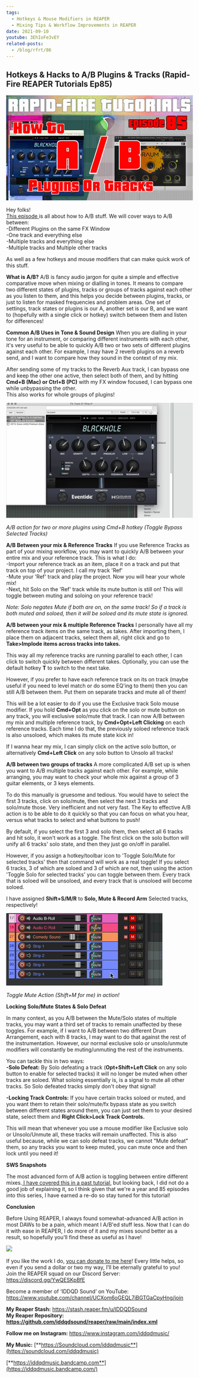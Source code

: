 ```yaml
---
tags:
  - Hotkeys & Mouse Modifiers in REAPER
  - Mixing Tips & Workflow Improvements in REAPER
date: 2021-09-10
youtube: 3EhIoFe3vEY
related-posts:
  - /blog/rfrt/86
---
```


## Hotkeys & Hacks to A/B Plugins & Tracks (Rapid-Fire REAPER Tutorials Ep85)

![](/blog/rfrt/85/39.jpg)

Hey folks!  
 [This episode ](https://youtu.be/3EhIoFe3vEY)is all about how to A/B stuff. We will cover ways to A/B between:  
-Different Plugins on the same FX Window  
-One track and everything else  
-Multiple tracks and everything else  
-Multiple tracks and Multiple other tracks

As well as a few hotkeys and mouse modifiers that can make quick work of this stuff.

**What is A/B?**
A/B is fancy audio jargon for quite a simple and effective comparative move when mixing or dialling in tones. It means to compare two different states of plugins, tracks or groups of tracks against each other as you listen to them, and this helps you decide between plugins, tracks, or just to listen for masked frequencies and problem areas. One set of settings, track states or plugins is our A, another set is our B, and we want to (hopefully with a single click or hotkey) switch between them and listen for differences!

**Common A/B Uses in Tone & Sound Design**
When you are dialling in your tone for an instrument, or comparing different instruments with each other, it's very useful to be able to quickly A/B two or two sets of different plugins against each other. For example, I may have 2 reverb plugins on a reverb send, and I want to compare how they sound in the context of my mix.

After sending some of my tracks to the Reverb Aux track, I can bypass one and keep the other one active, then select both of them, and by hitting **Cmd+B (Mac) or Ctrl+B (PC)** with my FX window focused, I can bypass one while unbypassing the other.  
 This also works for whole groups of plugins!

![](/blog/rfrt/85/40.gif)

_A/B action for two or more plugins using Cmd+B hotkey (Toggle Bypass Selected Tracks)_

**A/B Between your mix & Reference Tracks**
If you use Reference Tracks as part of your mixing workflow, you may want to quickly A/B between your entire mix and your reference track. This is what I do:  
-Import your reference track as an item, place it on a track and put that track on top of your project. I call my track 'Ref'  
-Mute your 'Ref' track and play the project. Now you will hear your whole mix!  
-Next, hit Solo on the 'Ref' track while its mute button is still on! This will toggle between muting and soloing on your reference track!

_Note: Solo negates Mute if both are on, on the same track! So if a track is both muted and soloed, then it will be soloed and its mute state is ignored._

**A/B between your mix & multiple Reference Tracks**
I personally have all my reference track items on the same track, as takes. After importing them, I place them on adjacent tracks, select them all, right click and go to **Take>Implode items across tracks into takes.**

This way all my reference tracks are running parallel to each other, I can click to switch quickly between different takes. Optionally, you can use the default hotkey **T** to switch to the next take.

However, if you prefer to have each reference track on its on track (maybe useful if you need to level match or do some EQ'ing to them) then you can still A/B between them. Put them on separate tracks and mute all of them!

This will be a lot easier to do if you use the Exclusive track Solo mouse modifier. If you hold **Cmd+Opt** as you click on the solo or mute button on any track, you will exclusive solo/mute that track. I can now A/B between my mix and multiple reference track, by **Cmd+Opt+Left Clicking** on each reference tracks. Each time I do that, the previously soloed reference track is also unsoloed, which makes its mute state kick in!

If I wanna hear my mix, I can simply click on the active solo button, or alternatively **Cmd+Left Click** on any solo button to Unsolo all tracks!

**A/B between two groups of tracks**
A more complicated A/B set up is when you want to A/B multiple tracks against each other. For example, while arranging, you may want to check your whole mix against a group of 3 guitar elements, or 3 keys elements.

To do this manually is gruesome and tedious. You would have to select the first 3 tracks, click on solo/mute, then select the next 3 tracks and solo/mute those. Very inefficient and not very fast. The Key to effective A/B action is to be able to do it quickly so that you can focus on what you hear, versus what tracks to select and what buttons to push!

By default, if you select the first 3 and solo them, then select all 6 tracks and hit solo, it won't work as a toggle. The first click on the solo button will unify all 6 tracks' solo state, and then they just go on/off in parallel.

However, if you assign a hotkey/toolbar icon to 'Toggle Solo/Mute for selected tracks' then that command will work as a real toggle! If you select 6 tracks, 3 of which are soloed and 3 of which are not, then using the action 'Toggle Solo for selected tracks' you can toggle between them. Every track that is soloed will be unsoloed, and every track that is unsoloed will become soloed.

I have assigned **Shift+S/M/R** to **Solo, Mute & Record Arm** Selected tracks, respectively!

![](/blog/rfrt/85/41.gif)

_Toggle Mute Action (Shift+M for me) in action!_

**Locking Solo/Mute States & Solo Defeat**

In many context, as you A/B between the Mute/Solo states of multiple tracks, you may want a third set of tracks to remain unaffected by these toggles. For example, if I want to A/B between two different Drum Arrangement, each with 8 tracks, I may want to do that against the rest of the instrumentation. However, our normal exclusive solo or unsolo/unmute modifiers will constantly be muting/unmuting the rest of the instruments.

You can tackle this in two ways:  
 **-Solo Defeat:** By Solo defeating a track (**Opt+Shift+Left Click** on any solo button to enable for selected tracks) it will no longer be muted when other tracks are soloed. What soloing essentially is, is a signal to mute all other tracks. So Solo defeated tracks simply don't obey that signal!

**-Locking Track Controls:** If you have certain tracks soloed or muted, and you want them to retain their solo/mute/fx bypass state as you switch between different states around them, you can just set them to your desired state, select them and **Right Click>Lock Track Controls.**

This will mean that whenever you use a mouse modifier like Exclusive solo or Unsolo/Unmute all, these tracks will remain unaffected. This is also useful because, while we can solo defeat tracks, we cannot "Mute defeat" them, so any tracks you want to keep muted, you can mute once and then lock until you need it!

**SWS Snapshots**

The most advanced form of A/B action is toggling between entire different mixes.[ I have covered this in a past tutorial](https://www.youtube.com/watch?v=DsWC4XbVXSA), but looking back, I did not do a good job of explaining it, so I think given that we're a year and 85 episodes into this series, I have earned a re-do so stay tuned for this tutorial!

**Conclusion**

Before Using REAPER, I always found somewhat-advanced A/B action in most DAWs to be a pain, which meant I A/B'ed stuff less. Now that I can do it with ease in REAPER, I do more of it and my mixes sound better as a result, so hopefully you'll find these as useful as I have!

<youtube id="3EhIoFe3vEY"></youtube>

![](/blog/rfrt/85/8.png)

If you like the work I do, [you can donate to me here](http://www.buymeacoffee.com/iddqdsound)! Every little helps, so even if you send a dollar or two my way, I’ll be eternally grateful to you!  
 Join the REAPER squad on our Discord Server:  
<https://discord.gg/YwQESKpBfE>

Become a member of ‘IDDQD Sound’ on YouTube: <https://www.youtube.com/channel/UCXom6oGEQL7iBGTGaCpyHng/join>

**My Reaper Stash:** <https://stash.reaper.fm/u/IDDQDSound>  
**My Reaper Repository: https://github.com/iddqdsound/reaper/raw/main/index.xml**

**Follow me on Instagram:** <https://www.instagram.com/iddqdmusic/>

**My Music:** [**https://Soundcloud.com/iddqdmusic**](https://soundcloud.com/iddqdmusic)

[ ](https://soundcloud.com/iddqdmusic) [**https://iddqdmusic.bandcamp.com**](https://iddqdmusic.bandcamp.com/)


